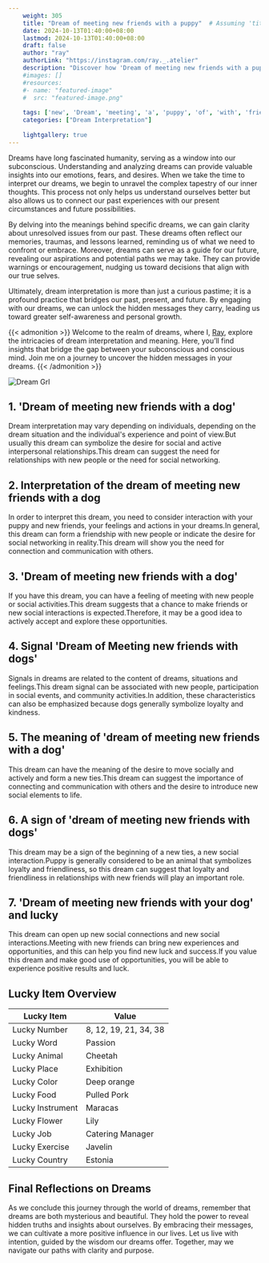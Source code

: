 ```yaml
---
    weight: 305
    title: "Dream of meeting new friends with a puppy"  # Assuming 'title' column exists
    date: 2024-10-13T01:40:00+08:00
    lastmod: 2024-10-13T01:40:00+08:00
    draft: false
    author: "ray"
    authorLink: "https://instagram.com/ray._.atelier"
    description: "Discover how 'Dream of meeting new friends with a puppy' can interpret your future and uncover its significant meanings in your life."
    #images: []
    #resources:
    #- name: "featured-image"
    #  src: "featured-image.png"
    
    tags: ['new', 'Dream', 'meeting', 'a', 'puppy', 'of', 'with', 'friends']
    categories: ["Dream Interpretation"]
    
    lightgallery: true
---
```

    
Dreams have long fascinated humanity, serving as a window into our subconscious. Understanding and analyzing dreams can provide valuable insights into our emotions, fears, and desires. When we take the time to interpret our dreams, we begin to unravel the complex tapestry of our inner thoughts. This process not only helps us understand ourselves better but also allows us to connect our past experiences with our present circumstances and future possibilities.

By delving into the meanings behind specific dreams, we can gain clarity about unresolved issues from our past. These dreams often reflect our memories, traumas, and lessons learned, reminding us of what we need to confront or embrace. Moreover, dreams can serve as a guide for our future, revealing our aspirations and potential paths we may take. They can provide warnings or encouragement, nudging us toward decisions that align with our true selves.

Ultimately, dream interpretation is more than just a curious pastime; it is a profound practice that bridges our past, present, and future. By engaging with our dreams, we can unlock the hidden messages they carry, leading us toward greater self-awareness and personal growth.

{{< admonition >}}
Welcome to the realm of dreams, where I, [Ray](https://instagram.com/ray._.atelier), explore the intricacies of dream interpretation and meaning. Here, you’ll find insights that bridge the gap between your subconscious and conscious mind. Join me on a journey to uncover the hidden messages in your dreams.
{{< /admonition >}}

![Dream Grl](https://cdn.pixabay.com/photo/2017/11/02/03/35/gothic-2910057_1280.jpg "Dream Grl")

## 1. 'Dream of meeting new friends with a dog'
Dream interpretation may vary depending on individuals, depending on the dream situation and the individual's experience and point of view.But usually this dream can symbolize the desire for social and active interpersonal relationships.This dream can suggest the need for relationships with new people or the need for social networking.

## 2. Interpretation of the dream of meeting new friends with a dog
In order to interpret this dream, you need to consider interaction with your puppy and new friends, your feelings and actions in your dreams.In general, this dream can form a friendship with new people or indicate the desire for social networking in reality.This dream will show you the need for connection and communication with others.

## 3. 'Dream of meeting new friends with a dog'
If you have this dream, you can have a feeling of meeting with new people or social activities.This dream suggests that a chance to make friends or new social interactions is expected.Therefore, it may be a good idea to actively accept and explore these opportunities.

## 4. Signal 'Dream of Meeting new friends with dogs'
Signals in dreams are related to the content of dreams, situations and feelings.This dream signal can be associated with new people, participation in social events, and community activities.In addition, these characteristics can also be emphasized because dogs generally symbolize loyalty and kindness.

## 5. The meaning of 'dream of meeting new friends with a dog'
This dream can have the meaning of the desire to move socially and actively and form a new ties.This dream can suggest the importance of connecting and communication with others and the desire to introduce new social elements to life.

## 6. A sign of 'dream of meeting new friends with dogs'
This dream may be a sign of the beginning of a new ties, a new social interaction.Puppy is generally considered to be an animal that symbolizes loyalty and friendliness, so this dream can suggest that loyalty and friendliness in relationships with new friends will play an important role.

## 7. 'Dream of meeting new friends with your dog' and lucky
This dream can open up new social connections and new social interactions.Meeting with new friends can bring new experiences and opportunities, and this can help you find new luck and success.If you value this dream and make good use of opportunities, you will be able to experience positive results and luck.

## Lucky Item Overview
| Lucky Item          | Value              |
|---------------|--------------------|
| Lucky Number        | 8, 12, 19, 21, 34, 38  |
| Lucky Word          | Passion |
| Lucky Animal        | Cheetah |
| Lucky Place         | Exhibition     |
| Lucky Color         | Deep orange     |
| Lucky Food          | Pulled Pork      |
| Lucky Instrument    | Maracas |
| Lucky Flower        | Lily    |
| Lucky Job           | Catering Manager       |
| Lucky Exercise      | Javelin  |
| Lucky Country       | Estonia    |


##  Final Reflections on Dreams

As we conclude this journey through the world of dreams, remember that dreams are both mysterious and beautiful. They hold the power to reveal hidden truths and insights about ourselves. By embracing their messages, we can cultivate a more positive influence in our lives. Let us live with intention, guided by the wisdom our dreams offer. Together, may we navigate our paths with clarity and purpose.
